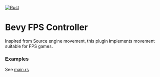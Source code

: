 [![Rust](https://github.com/qhdwight/bevy_fps_controller/actions/workflows/rust.yml/badge.svg)](https://github.com/qhdwight/bevy_fps_controller/actions/workflows/rust.yml)

# Bevy FPS Controller

Inspired from Source engine movement, this plugin implements movement suitable for FPS games.

### Examples

See [main.rs](./examples/minimal/main.rs)
